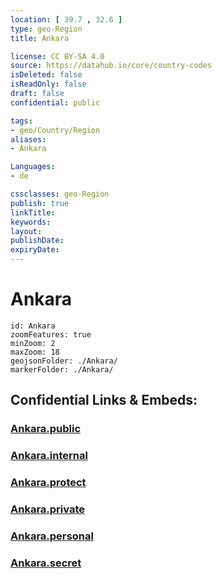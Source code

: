 ```yaml
---
location: [ 39.7 , 32.6 ] 
type: geo-Region
title: Ankara

license: CC BY-SA 4.0
source: https://datahub.io/core/country-codes
isDeleted: false
isReadOnly: false
draft: false
confidential: public

tags:
- geo/Country/Region
aliases:
- Ankara

Languages:
- de

cssclasses: geo-Region
publish: true
linkTitle: 
keywords: 
layout: 
publishDate: 
expiryDate: 
---
```


# Ankara

```leaflet
id: Ankara
zoomFeatures: true 
minZoom: 2 
maxZoom: 18
geojsonFolder: ./Ankara/
markerFolder: ./Ankara/
```


## Confidential Links & Embeds: 

### [Ankara.public](/_public/\Earth\Continent\Europe\Europe~East\Turkey\Provinces~TurkeyAnkara.public.md) 

### [Ankara.internal](/_internal/\Earth\Continent\Europe\Europe~East\Turkey\Provinces~TurkeyAnkara.internal.md) 

### [Ankara.protect](/_protect/\Earth\Continent\Europe\Europe~East\Turkey\Provinces~TurkeyAnkara.protect.md) 

### [Ankara.private](/_private/\Earth\Continent\Europe\Europe~East\Turkey\Provinces~TurkeyAnkara.private.md) 

### [Ankara.personal](/_personal/\Earth\Continent\Europe\Europe~East\Turkey\Provinces~TurkeyAnkara.personal.md) 

### [Ankara.secret](/_secret/\Earth\Continent\Europe\Europe~East\Turkey\Provinces~TurkeyAnkara.secret.md)

